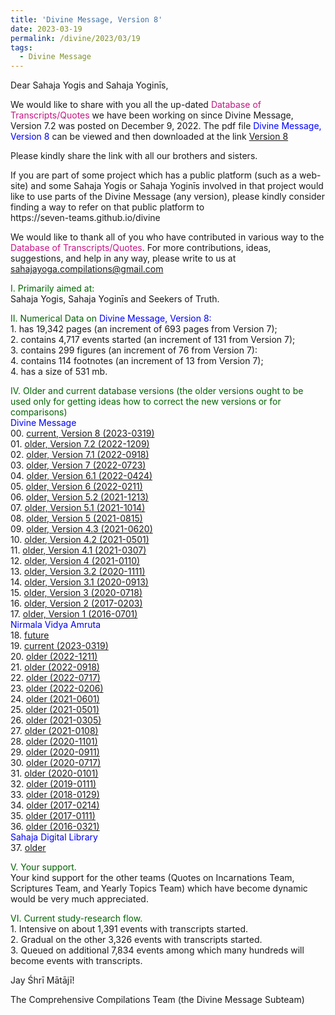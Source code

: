 ```yaml
---
title: 'Divine Message, Version 8'
date: 2023-03-19
permalink: /divine/2023/03/19
tags:
  - Divine Message
---
```


<p>
Dear Sahaja Yogis and Sahaja Yoginīs,  
</p>

We would like to share with you all the up-dated <font color="mediumvioletred">Database of Transcripts/Quotes</font> we have been working on since Divine Message, Version 7.2 was posted on December 9, 2022. The pdf file <font color="blue">Divine Message, Version 8</font> can be viewed and then downloaded at the link
<a href="https://bit.ly/DivineMessageVersion8">Version 8</a>

<p>
Please kindly share the link with all our brothers and sisters. 
</p>

<p>
If you are part of some project which has a public platform (such as a web-site) and some Sahaja Yogis or Sahaja Yoginīs involved in that project would like to use parts of the Divine Message (any version), please kindly consider finding a way to refer on that public platform to<br>
https://seven-teams.github.io/divine
</p>

We would like to thank all of you who have contributed in various way to the <font color="mediumvioletred">Database of Transcripts/Quotes</font>. For more contributions, ideas, suggestions, and help in any way, please write to us at sahajayoga.compilations@gmail.com

<p>
<font color="DarkGreen">I. Primarily aimed at:</font><br>
Sahaja Yogis, Sahaja Yoginīs and Seekers of Truth. 
</p>

<p>
<font color="DarkGreen">II. Numerical Data on</font>
<font color="blue"> Divine Message, Version 8:</font> <br>
1. has 19,342 pages (an increment of 693 pages from Version 7);<br>
2. contains 4,717 events started (an increment of 131 from Version 7);<br>
3. contains 299 figures (an increment of 76 from Version 7):<br> 
4. contains 114 footnotes (an increment of 13 from Version 7);<br>
4. has a size of 531 mb.<br>
</p>

<p>
<font color="DarkGreen">IV. Older and current database versions (the older versions ought to be used only for getting ideas how to correct the new versions or for comparisons)</font><br>
<font color="blue">Divine Message</font><br>
00. <a href="https://bit.ly/3ooisDZ">current, Version 8 (2023-0319)</a> <br>
01. <a href="https://bit.ly/Divine_Message_Version_7_2">older, Version 7.2 (2022-1209)</a> <br>
02. <a href="https://bit.ly/3S9W2U0">older, Version 7.1 (2022-0918)</a> <br>
03. <a href="https://bit.ly/3ooisDZ">older, Version 7 (2022-0723)</a> <br>
04. <a href="https://bit.ly/3Ny3vtB">older, Version 6.1 (2022-0424)</a> <br>
05. <a href="https://drive.google.com/file/d/1ICDGHOovfbfWiTUDeRnWpAc90vFoYA-1/view?usp=sharing">older, Version 6 (2022-0211)</a> <br>
06. <a href="https://drive.google.com/file/d/1-pKA800IxqnzkEfsm6GpQ-fO9bn3otwy/view">older, Version 5.2 (2021-1213)</a> <br>
07. <a href="https://drive.google.com/file/d/1YNxqTV-nrpJqJAZsoNRLuTufVrRhe6iL/view?usp=sharing">older, Version 5.1 (2021-1014)</a> <br>
08. <a href="https://drive.google.com/file/d/1RDRSdCLs8nNR-YNQmA6AgWJZWWcBiSf5/view">older, Version 5 (2021-0815)</a> <br>
09. <a href="https://drive.google.com/file/d/1gXlyz_iYbPiZBVJS9cdGvOViKnK5QGS4/view">older, Version 4.3 (2021-0620)</a> <br>
10. <a href="https://drive.google.com/file/d/181NK3xhRpMN9fYDIDBNi71o5_8669JoR/view">older, Version 4.2 (2021-0501)</a> <br>
11. <a href="https://drive.google.com/file/d/1YwN9PyFbNTFyC6jpGLLcOPWQ1jArogZR/view">older, Version 4.1 (2021-0307)</a> <br>
12. <a href="https://drive.google.com/file/d/1jc8fCZi6rMR3IkKxmaELenXvnduWdTJW/view?usp=sharing">older, Version 4 (2021-0110)</a> <br>
13. <a href="https://drive.google.com/file/d/1IAKCVEtUIM3WNijfUQRbTmJLUYXP_-ZT/view?usp=sharing">older, Version 3.2 (2020-1111)</a> <br>
14. <a href="https://drive.google.com/file/d/1ybg2HMKLypOZ2SCgUJi6vJsxEAY7hd_3/view?usp=sharing">older, Version 3.1 (2020-0913)</a> <br>
15. <a href="https://drive.google.com/file/d/1FBNZpjoi-JiY8I43sFDiNWRigD2my-jW/view?usp=sharing">older, Version 3 (2020-0718)</a> <br>
16. <a href="https://drive.google.com/file/d/0B3izjZneKykscmg3cWRQR1E4dWM/view?usp=sharing">older, Version 2 (2017-0203)</a> <br>
17. <a href="https://drive.google.com/file/d/0B3izjZneKyksd0Vtc2p3WWpwcjA/view?usp=sharing">older, Version 1 (2016-0701)</a><br>
<font color="blue">Nirmala Vidya Amruta</font><br>
18. <a href="https://www.amruta.org/transcripts-and-translations/"> future</a><br>
19. <a href="https://drive.google.com/file/d/12iG1_HXpcwD7Sz0Uugw22g7thRf8xInk/view?usp=sharing">current (2023-0319)</a><br>
20. <a href="https://drive.google.com/file/d/1iGze4BY-qszAusGp5ML9WggtDh_EavV0/view?usp=sharing">older (2022-1211)</a><br>
21. <a href="https://drive.google.com/file/d/1PZCPDsT7u29NBQC5AWfA4BEwcjdDT4XO/view?usp=sharing">older (2022-0918)</a><br>
22. <a href="https://drive.google.com/file/d/114ZXJN-0jOgyu9KJhqY_EQii_VcjsY7q/view?usp=sharing">older (2022-0717)</a><br>
23. <a href="https://drive.google.com/file/d/1Tz0eN1EwSrLQiBTJxpirlvY2P9BlVHgx/view?usp=sharing">older (2022-0206)</a><br>
24. <a href="https://drive.google.com/file/d/1Db5MlW5PJFdrFLZeT4bU96s8tKRNstdM/view">older (2021-0601)</a><br>
25. <a href="https://drive.google.com/file/d/11tAO2f18KLANb7-bswPJp0Z3hoOVAP4f/view">older (2021-0501)</a><br>
26. <a href="https://drive.google.com/file/d/1FRriOjATDQXxm21z8SHuDZKHWafSR95i/view">older (2021-0305)</a><br>
27. <a href="https://drive.google.com/file/d/1PmTYsTrS0Qa6GGGMD0wNVWa-IyDZMna0/view?usp=sharing">older (2021-0108)</a><br>
28. <a href="https://drive.google.com/file/d/18qv3oDXR6C1HjTnQi5MDlpgaYDj14mcH/view?usp=sharing">older (2020-1101)</a><br>
29. <a href="https://drive.google.com/file/d/1NrkCKDF77RnUIuhpRWUDIHjmFhgKCSYm/view?usp=sharing">older (2020-0911)</a><br>
30. <a href="https://drive.google.com/file/d/15tokWEN4HmOY7T5s2O48R4Z6GllylGDl/view?usp=sharing">older (2020-0717)</a><br>
31. <a href="https://drive.google.com/file/d/1D2YJv38DcOU5fqCss8Co_eEmzBFpGAWX/view?usp=sharing">older (2020-0101)</a><br>
32. <a href="https://drive.google.com/file/d/1et_hDoht_X9RvCL3arXYyj_pjIXjRgM5/view?usp=sharing">older (2019-0111)</a><br>
33. <a href="https://drive.google.com/file/d/1tKEGId5BR0GE4ry57YNthXojlUVSgFGd/view?usp=sharing">older (2018-0129)</a><br>
34. <a href="https://drive.google.com/file/d/1bqjkzvHJGkpfmgt5dhEYAvom2o2LOcG2/view?usp=sharing">older (2017-0214)</a><br>
35. <a href="https://drive.google.com/file/d/14g0NeM1bE57AgakgFDgjOOnH4oiQ12CN/view?usp=sharing">older (2017-0111)</a><br>
36. <a href="https://drive.google.com/file/d/1UX7OLZZfoPKtsKUS_WnavbpuSsHyrX1z/view?usp=sharing">older (2016-0321)</a><br>
<font color="blue">Sahaja Digital Library</font><br>
37. <a href="https://library.sahajaworld.org/transcripts">older</a><br>
</p>

<p>
<font color="DarkGreen">V. Your support.</font><br>
Your kind support for the other teams (Quotes on Incarnations Team, Scriptures Team, and Yearly Topics Team) which have become dynamic would be very much appreciated. 
</p>

<p>
<font color="DarkGreen">VI. Current study-research flow.</font><br>
1. Intensive on about 1,391 events with transcripts started.<br>
2. Gradual on the other 3,326 events with transcripts started.<br>
3. Queued on additional 7,834 events among which many hundreds will become events with transcripts.</font>
</p>

Jay Śhrī Mātājī!

The Comprehensive Compilations Team (the Divine Message Subteam)